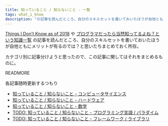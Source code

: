 ```yaml
---
title: 知っていること / 知らないこと - 一覧
tags: what_i_know
description: "の記事を読んだところ、自分のスキルセットを書いておいたほうが自他ともにメリットが有るのでは？と思いたちまとめておく所存。カテゴリ別に記事分けようと思ったので、この記事に関してはそれをまとめるものに。"
---
```


[Things I Don’t Know as of 2018](https://overreacted.io/things-i-dont-know-as-of-2018/) や [プログラマだったら当然知ってるよね？という知識一覧](https://anopara.net/2019/05/11/basics-for-programmers/) の記事を読んだところ、自分のスキルセットを書いておいたほうが自他ともにメリットが有るのでは？と思いたちまとめておく所存。

カテゴリ別に記事分けようと思ったので、この記事に関してはそれをまとめるものに。

READMORE

各記事随時更新するつもり

- [知っていること / 知らないこと - コンピュータサイエンス](/2019/04/30/what-i-know-cs.html)
- [知っていること / 知らないこと - ハードウェア](/2019/05/01/what-i-know-hardware.html)
- [知っていること / 知らないこと - 数学](/2019/05/03/what-i-know-math.html)
- [TODO: 知っていること / 知らないこと - プログラミング言語 / パラダイム]()
- [TODO: 知っていること / 知らないこと - フレームワーク / ライブラリ]()
